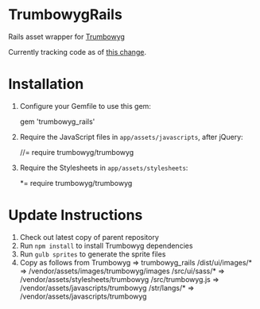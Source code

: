 TrumbowygRails
==============

Rails asset wrapper for [Trumbowyg](https://github.com/Alex-D/Trumbowyg)

Currently tracking code as of [this change](https://github.com/Alex-D/Trumbowyg/tree/e6cdc17a8c3ee341e724153ecb3da2bd9c845060).

Installation
============

1. Configure your Gemfile to use this gem:

    gem 'trumbowyg_rails'


2. Require the JavaScript files in `app/assets/javascripts`, after jQuery:

    //= require trumbowyg/trumbowyg


3. Require the Stylesheets in `app/assets/stylesheets`:

    *= require trumbowyg/trumbowyg

Update Instructions
===================

1. Check out latest copy of parent repository
2. Run `npm install` to install Trumbowyg dependencies
3. Run `gulb sprites` to generate the sprite files
4. Copy as follows from Trumbowyg => trumbowyg_rails
    /dist/ui/images/* => /vendor/assets/images/trumbowyg/images
    /src/ui/sass/* => /vendor/assets/stylesheets/trumbowyg
    /src/trumbowyg.js => /vendor/assets/javascripts/trumbowyg
    /str/langs/* => /vendor/assets/javascripts/trumbowyg

